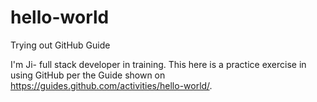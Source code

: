 # hello-world
Trying out GitHub Guide

I'm Ji- full stack developer in training. 
This here is a practice exercise in using GitHub per the Guide shown on https://guides.github.com/activities/hello-world/.
